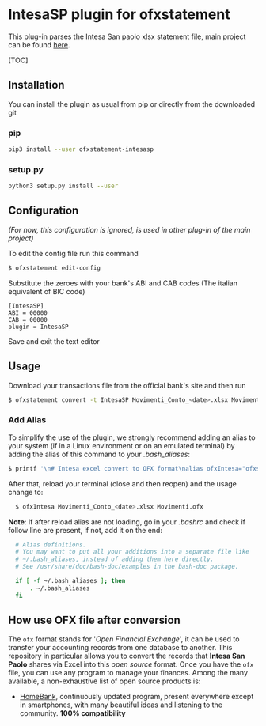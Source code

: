 # IntesaSP plugin for ofxstatement

This plug-in parses the Intesa San paolo xlsx statement file, main project can be found [here](https://github.com/kedder/ofxstatement).

[TOC]

## Installation

You can install the plugin as usual from pip or directly from the downloaded git

### pip
```bash
pip3 install --user ofxstatement-intesasp
```
### setup.py
```bash
python3 setup.py install --user
```
## Configuration
*(For now, this configuration is ignored, is used in other plug-in of the main project)*

To edit the config file run this command

```bash
$ ofxstatement edit-config
```
Substitute the zeroes with your bank's ABI and CAB codes (The italian equivalent of BIC code)
```
[IntesaSP]
ABI = 00000
CAB = 00000
plugin = IntesaSP
```

Save and exit the text editor


## Usage
Download your transactions file from the official bank's site and then run
```bash
$ ofxstatement convert -t IntesaSP Movimenti_Conto_<date>.xlsx Movimenti.ofx
```

### Add Alias
To simplify the use of the plugin, we strongly recommend adding an alias to your system (if in a Linux environment or on an emulated terminal) by adding the alias of this command to your *.bash_aliases*:
```bash
$ printf '\n# Intesa excel convert to OFX format\nalias ofxIntesa="ofxstatement convert -t IntesaSP"\n' >> ~/.bash_aliases
```
After that, reload your terminal (close and then reopen) and the usage change to:
```bash
  $ ofxIntesa Movimenti_Conto_<date>.xlsx Movimenti.ofx
```
**Note**: If after reload alias are not loading, go in your *.bashrc* and check if follow line are present, if not, add it on the end:
```bash
  # Alias definitions.
  # You may want to put all your additions into a separate file like
  # ~/.bash_aliases, instead of adding them here directly.
  # See /usr/share/doc/bash-doc/examples in the bash-doc package.

  if [ -f ~/.bash_aliases ]; then
      . ~/.bash_aliases
  fi
```

## How use OFX file after conversion

The `ofx` format stands for '*Open Financial Exchange*', it can be used to transfer your accounting records from one database to another.
This repository in particular allows you to convert the records that **Intesa San Paolo** shares via Excel into this *open source* format.
Once you have the `ofx` file, you can use any program to manage your finances.
Among the many available, a non-exhaustive list of open source products is:

- [HomeBank](http://homebank.free.fr/en/index.php), continuously updated program, present everywhere except in smartphones, with many beautiful ideas and listening to the community. **100% compatibility** 
